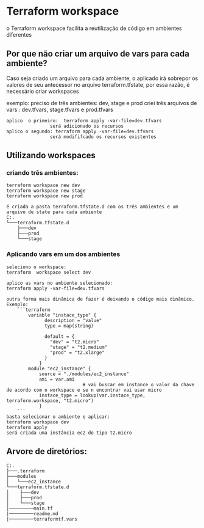 # Terraform workspace

o Terraform workspace facilita a reutilização de código em ambientes diferentes

## Por que não criar um arquivo de vars para cada ambiente?

Caso seja criado um arquivo para cada ambiente, o aplicado irá sobrepor os valores de seu antecessor no arquivo terraform.tfstate,
por essa razão, é necessário criar workspaces

exemplo:
    preciso de três ambientes: dev, stage e prod
    criei três arquivos de vars : dev.tfvars, stage.tfvars e prod.tfvars

    aplico  o primeiro:  terraform apply -var-file=dev.tfvars
                    será adicionado os recursos
    aplico o segundo: terraform apply -var-file=dev.tfvars
                    será modififcado os recursos existentes

## Utilizando workspaces

### criando três ambientes: 
    terraform workspace new dev
    terraform workspace new stage
    terraform workspace new prod

    é criada a pasta terraform.tfstate.d com os três ambientes e um arquivo de state para cada ambiente
    C:.
    └───terraform.tfstate.d
        ├───dev
        ├───prod
        └───stage

### Aplicando vars em um dos ambientes
    seleciono o workspace:
    terraform  workspace select dev

    aplico as vars no ambiente selecionado:
    terraform apply -var-file=dev.tfvars
    
    outra forma mais dinâmica de fazer é deixando o código mais dinâmico.
    Exemplo:
        ```terraform
            variable "instace_type" {
                  description = "value"
                  type = map(string)
                
                  default = {
                    "dev" = "t2.micro"
                    "stage" = "t2.medium"
                    "prod" = "t2.xlarge"
                  }
                }
            module "ec2_instance" {
                source = "./modules/ec2_instance"
                ami = var.ami
                                # vai buscar em instance o valor da chave de acordo com o workspace e se n encontrar vai usar micro
                instace_type = lookup(var.instace_type, terraform.workspace, "t2.micro")
                }
        ``` 
    basta selecionar o ambiente e aplicar:
    terraform workspace dev
    terraform apply 
    será criada uma instância ec2 do tipo t2.micro

## Arvore de diretórios:
    C:.
    ├───.terraform
    ├───modules
    │   └───ec2_instance
    └───terraform.tfstate.d
    │    ├───dev
    │    ├───prod
    │    └───stage
    │─────────main.tf
    |─────────readme.md
    |─────────terraformtf.vars